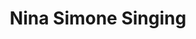 ---
pid: MX236
title: Nina Simone Singing
location_transcription: in Fairmount near where the jazz
zipcode: '19143'
outside_phl: 
neighborhood: University City
age: '42'
age_range: 40-49
instagram: 
image_file_name: MX_236.jpg
proposal_transcription: |-
  I CAN'T DRAW
  Nina on the piano, singing
topic: Figure,Music,Women
topic_summary: 0, 0, 0
type: Sculpture Statue
keywords_other: nina simone, music, jass, fairmount park
credit: Larissa
image_labels: 
twitter: xo_lm
facebook: 
permalink: "/monuments/mx236/"
layout: item-page
---